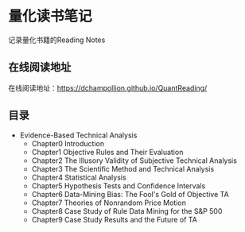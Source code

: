 # 量化读书笔记

记录量化书籍的Reading Notes

## 在线阅读地址

在线阅读地址：https://dchampollion.github.io/QuantReading/

## 目录

- Evidence-Based Technical Analysis
  - Chapter0 Introduction
  - Chapter1 Objective Rules and Their Evaluation
  - Chapter2 The Illusory Validity of Subjective Technical Analysis
  - Chapter3 The Scientific Method and Technical Analysis
  - Chapter4 Statistical Analysis
  - Chapter5 Hypothesis Tests and Confidence Intervals
  - Chapter6 Data-Mining Bias: The Fool's Gold of Objective TA
  - Chapter7 Theories of Nonrandom Price Motion
  - Chapter8 Case Study of Rule Data Mining for the S&P 500
  - Chapter9 Case Study Results and the Future of TA
